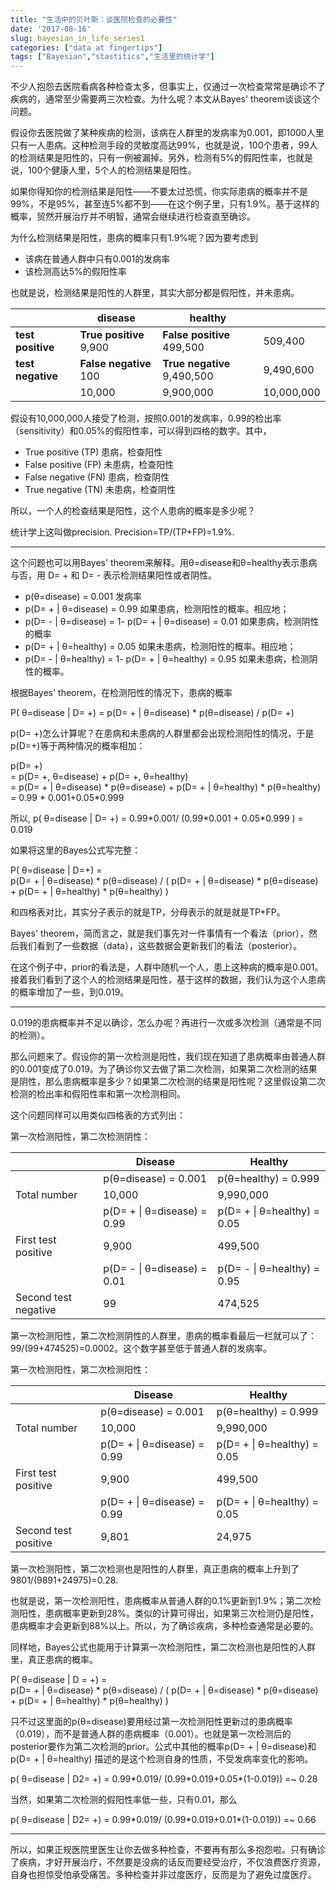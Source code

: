 ```yaml
---
title: "生活中的贝叶斯：谈医院检查的必要性"
date: '2017-08-16'
slug: bayesian_in_life_series1
categories: ["data at fingertips"]
tags: ["Bayesian","stastitics","生活里的统计学"]
---
```


不少人抱怨去医院看病各种检查太多，但事实上，仅通过一次检查常常是确诊不了疾病的，通常至少需要两三次检查。为什么呢？本文从Bayes' theorem谈谈这个问题。

假设你去医院做了某种疾病的检测，该病在人群里的发病率为0.001，即1000人里只有一人患病。这种检测手段的灵敏度高达99%，也就是说，100个患者，99人的检测结果是阳性的，只有一例被漏掉。另外，检测有5%的假阳性率，也就是说，100个健康人里，5个人的检测结果是阳性。

如果你得知你的检测结果是阳性——不要太过恐慌，你实际患病的概率并不是99%，不是95%，甚至连5%都不到——在这个例子里，只有1.9%。基于这样的概率，贸然开展治疗并不明智，通常会继续进行检查直至确诊。

为什么检测结果是阳性，患病的概率只有1.9%呢？因为要考虑到

- 该病在普通人群中只有0.001的发病率
- 该检测高达5%的假阳性率

也就是说，检测结果是阳性的人群里，其实大部分都是假阳性，并未患病。


|                   | disease                   | healthy              |                  |
|    ---------      | ---------                 |   ---------              |  ---------    |
|__test positive__  | __True positive__ 9,900   | __False positive__ 499,500  | 509,400          |
|__test negative__  | __False negative__ 100    | __True negative__ 9,490,500 | 9,490,600        |
|                   | 10,000                    | 9,900,000                   | 10,000,000       |



假设有10,000,000人接受了检测，按照0.001的发病率，0.99的检出率（sensitivity）和0.05%的假阳性率，可以得到四格的数字。其中， 

- True positive (TP) 患病，检查阳性
- False positive (FP) 未患病，检查阳性
- False negative (FN) 患病，检查阴性
- True negative (TN) 未患病，检查阴性

所以，一个人的检查结果是阳性，这个人患病的概率是多少呢？

统计学上这叫做precision. Precision=TP/(TP+FP)=1.9%.

<div style="BORDER-TOP: 1px solid; FLOAT: left; WIDTH: 100%">

这个问题也可以用Bayes' theorem来解释。用θ=disease和θ=healthy表示患病与否，用 D= + 和 D= - 表示检测结果阳性或者阴性。

- p(θ=disease) = 0.001 发病率
- p(D= + | θ=disease) = 0.99 如果患病，检测阳性的概率。相应地；
- p(D= - | θ=disease) = 1- p(D= + | θ=disease) = 0.01 如果患病，检测阴性的概率
- p(D= + | θ=healthy) = 0.05 如果未患病，检测阳性的概率。相应地；
- p(D= - | θ=healthy) = 1- p(D= + | θ=healthy) = 0.95 如果未患病，检测阴性的概率。

根据Bayes' theorem，在检测阳性的情况下，患病的概率

P( θ=disease | D= +) = p(D= + | θ=disease) * p(θ=disease) / p(D= +)

p(D= +)怎么计算呢？在患病和未患病的人群里都会出现检测阳性的情况，于是p(D=+)等于两种情况的概率相加：

p(D= +)  
= p(D= +, θ=disease) + p(D= +, θ=healthy)  
= p(D= + | θ=disease) \* p(θ=disease) + p(D= + | θ=healthy) \* p(θ=healthy)  
= 0.99 \* 0.001+0.05*0.999  

所以, p( θ=disease | D= +) = 0.99\*0.001/ (0.99\*0.001 + 0.05\*0.999 ) = 0.019

如果将这里的Bayes公式写完整：

P( θ=disease | D=+) =   
p(D= + | θ=disease) \* p(θ=disease) / ( p(D= + | θ=disease) \* p(θ=disease) + p(D= + | θ=healthy) \* p(θ=healthy) )

和四格表对比，其实分子表示的就是TP，分母表示的就是就是TP+FP。

Bayes' theorem，简而言之，就是我们事先对一件事情有一个看法（prior），然后我们看到了一些数据（data），这些数据会更新我们的看法（posterior）。

在这个例子中，prior的看法是，人群中随机一个人，患上这种病的概率是0.001。接着我们看到了这个人的检测结果是阳性，基于这样的数据，我们认为这个人患病的概率增加了一些，到0.019。

----------------------------------------------------------------------------------------------------------

0.019的患病概率并不足以确诊，怎么办呢？再进行一次或多次检测（通常是不同的检测）。

那么问题来了。假设你的第一次检测是阳性，我们现在知道了患病概率由普通人群的0.001变成了0.019。为了确诊你又去做了第二次检测，如果第二次检测的结果是阴性，那么患病概率是多少？如果第二次检测的结果是阳性呢？这里假设第二次检测的检出率和假阳性率和第一次检测相同。

这个问题同样可以用类似四格表的方式列出：

第一次检测阳性，第二次检测阴性：

|                     |  Disease                    | Healthy                     |
|    ---------        | ---------                   |   ---------                 |  
|                     |  p(θ=disease) = 0.001       | p(θ=healthy) = 0.999        |
| Total number        | 10,000                      | 9,990,000                   |          
|                     | p(D= + \| θ=disease) = 0.99 | p(D= + \| θ=healthy) = 0.05 | 
| First test positive | 9,900                       | 499,500                     |
|                     | p(D= - \| θ=disease) = 0.01 | p(D= - \| θ=healthy) = 0.95 | 
|Second test negative | 99                          | 474,525                     |

第一次检测阳性，第二次检测阴性的人群里，患病的概率看最后一栏就可以了：99/(99+474525)=0.0002。这个数字甚至低于普通人群的发病率。

第一次检测阳性，第二次检测阳性：

|                     |  Disease                    | Healthy                     |
|    ---------        | ---------                   |   ---------                 |  
|                     |  p(θ=disease) = 0.001       | p(θ=healthy) = 0.999        |
| Total number        | 10,000                      | 9,990,000                   |          
|                     | p(D= + \| θ=disease) = 0.99 | p(D= + \| θ=healthy) = 0.05 | 
| First test positive | 9,900                       | 499,500                     |
|                     | p(D= + \| θ=disease) = 0.99 | p(D= + \| θ=healthy) = 0.05 | 
|Second test positive | 9,801                       | 24,975                      |


第一次检测阳性，第二次检测也是阳性的人群里，真正患病的概率上升到了9801/(9891+24975)=0.28.

也就是说，第一次检测阳性，患病概率从普通人群的0.1%更新到1.9%；第二次检测阳性，患病概率更新到28%。类似的计算可得出，如果第三次检测仍是阳性，患病概率才会更新到88%以上。所以，为了确诊疾病，多种检查通常是必要的。

同样地，Bayes公式也能用于计算第一次检测阳性，第二次检测也是阳性的人群里，真正患病的概率。

P( θ=disease | D = +) =  
p(D= + | θ=disease) \* p(θ=disease) / ( p(D= + | θ=disease) \* p(θ=disease) + p(D= + | θ=healthy) \* p(θ=healthy) )

只不过这里面的p(θ=disease)要用经过第一次检测阳性更新过的患病概率（0.019），而不是普通人群的患病概率（0.001）。也就是第一次检测后的posterior要作为第二次检测的prior。公式中其他的概率p(D= + | θ=disease)和p(D= + | θ=healthy) 描述的是这个检测自身的性质，不受发病率变化的影响。

p( θ=disease | D2= +) = 0.99\*0.019/ (0.99\*0.019+0.05\*(1-0.019)) =~ 0.28

当然，如果第二次检测的假阳性率低一些，只有0.01，那么

p( θ=disease | D2= +) = 0.99\*0.019/ (0.99\*0.019+0.01\*(1-0.019)) =~ 0.66

----------------------------------------------------------------------------------------------------------

所以，如果正规医院里医生让你去做多种检查，不要再有那么多抱怨啦。只有确诊了疾病，才好开展治疗，不然要是没病的话反而要经受治疗，不仅浪费医疗资源，自身也担惊受怕承受痛苦。多种检查并非过度医疗，反而是为了避免过度医疗。
